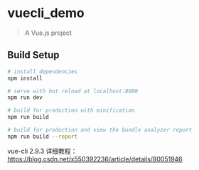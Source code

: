 # vuecli_demo

> A Vue.js project

## Build Setup

``` bash
# install dependencies
npm install

# serve with hot reload at localhost:8080
npm run dev

# build for production with minification
npm run build

# build for production and view the bundle analyzer report
npm run build --report
```

vue-cli 2.9.3 详细教程：
https://blog.csdn.net/x550392236/article/details/80051946
